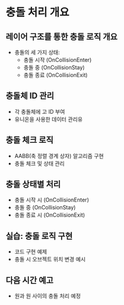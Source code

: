 # 충돌 처리 개요

## 레이어 구조를 통한 충돌 로직 개요
- 충돌의 세 가지 상태: 
  - 충돌 시작 (OnCollisionEnter)
  - 충돌 중 (OnCollisionStay)
  - 충돌 종료 (OnCollisionExit)

## 충돌체 ID 관리
- 각 충돌체에 고 ID 부여
- 유니온을 사용한 데이터 관리유

## 충돌 체크 로직
- AABB(축 정렬 경계 상자) 알고리즘 구현
- 충돌 체크 및 상태 관리

## 충돌 상태별 처리
- 충돌 시작 시 (OnCollisionEnter)
- 충돌 중 (OnCollisionStay)
- 충돌 종료 시 (OnCollisionExit)

## 실습: 충돌 로직 구현
- 코드 구현 예제
- 충돌 시 오브젝트 위치 변경 예시

## 다음 시간 예고
- 원과 원 사이의 충돌 처리 예정